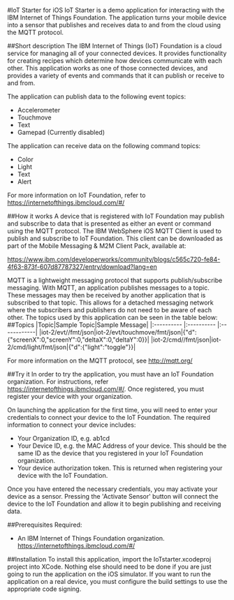 #IoT Starter for iOS
IoT Starter is a demo application for interacting with the IBM Internet of Things Foundation.
The application turns your mobile device into a sensor that publishes and receives data to and from
the cloud using the MQTT protocol.

##Short description
The IBM Internet of Things (IoT) Foundation is a cloud service for managing all of your connected devices.
It provides functionality for creating recipes which determine how devices communicate with each other.
This application works as one of those connected devices, and provides a variety of events and commands
that it can publish or receive to and from.

The application can publish data to the following event topics:
- Accelerometer
- Touchmove
- Text
- Gamepad (Currently disabled)

The application can receive data on the following command topics:
- Color
- Light
- Text
- Alert

For more information on IoT Foundation, refer to https://internetofthings.ibmcloud.com/#/

##How it works
A device that is registered with IoT Foundation may publish and subscribe to data that is presented as either an event or command using the MQTT protocol.
The IBM WebSphere iOS MQTT Client is used to publish and subscribe to IoT Foundation. This client can be downloaded as part of the Mobile Messaging & M2M Client Pack, available at:

https://www.ibm.com/developerworks/community/blogs/c565c720-fe84-4f63-873f-607d87787327/entry/download?lang=en

MQTT is a lightweight messaging protocol that supports publish/subscribe messaging. With MQTT, an application publishes
messages to a topic. These messages may then be received by another application that is subscribed to that topic. This
allows for a detached messaging network where the subscribers and publishers do not need to be aware of each other.
The topics used by this application can be seen in the table below:
##Topics
|Topic|Sample Topic|Sample Message|
|:---------- |:---------- |:------------|
|iot-2/evt/<event>/fmt/json|iot-2/evt/touchmove/fmt/json|{"d":{"screenX":0,"screenY":0,"deltaX":0,"deltaY":0}}|
|iot-2/cmd/<command>/fmt/json|iot-2/cmd/light/fmt/json|{"d":{"light":"toggle"}}|

For more information on the MQTT protocol, see http://mqtt.org/

##Try it
In order to try the application, you must have an IoT Foundation organization. For instructions, refer https://internetofthings.ibmcloud.com/#/. Once registered, you must register your device with your organization.

On launching the application for the first time, you will need to enter your credentials to connect your device to the IoT Foundation. The required information to connect your device includes:
- Your Organization ID, e.g. ab1cd
- Your Device ID, e.g. the MAC Address of your device. This should be the same ID as the device that you registered in your IoT Foundation organization.
- Your device authorization token. This is returned when registering your device with the IoT Foundation.

Once you have entered the necessary credentials, you may activate your device as a sensor. Pressing the 'Activate Sensor' button will connect the device to the IoT Foundation and allow it to begin publishing and receiving data.

##Prerequisites
Required:
- An IBM Internet of Things Foundation organization. https://internetofthings.ibmcloud.com/#/

##Installation
To install this application, import the IoTstarter.xcodeproj project into XCode. Nothing else should need to be done if you are just going to run the application on the iOS simulator. If you want to run the application on a real device, you must configure the build settings to use the appropriate code signing.

